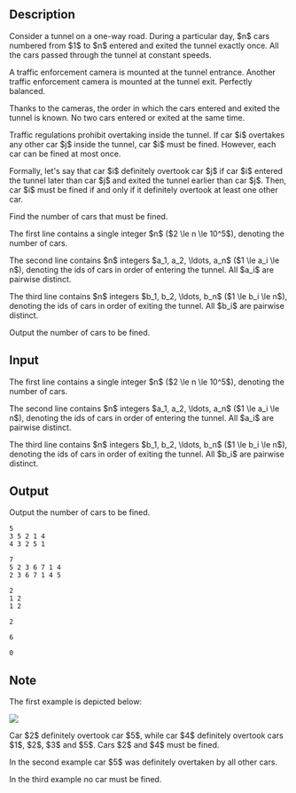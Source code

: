 ## Description

<div><p>Consider a tunnel on a one-way road. During a particular day, $n$ cars numbered from $1$ to $n$ entered and exited the tunnel exactly once. All the cars passed through the tunnel at constant speeds.</p><p>A traffic enforcement camera is mounted at the tunnel entrance. Another traffic enforcement camera is mounted at the tunnel exit. <span class="tex-font-style-it">Perfectly balanced</span>.</p><p>Thanks to the cameras, the order in which the cars entered and exited the tunnel is known. No two cars entered or exited at the same time.</p><p>Traffic regulations prohibit overtaking inside the tunnel. If car $i$ overtakes any other car $j$ inside the tunnel, car $i$ must be fined. However, each car can be fined at most once.</p><p>Formally, let's say that car $i$ <span class="tex-font-style-it">definitely overtook</span> car $j$ if car $i$ entered the tunnel later than car $j$ and exited the tunnel earlier than car $j$. Then, car $i$ must be fined if and only if it definitely overtook at least one other car.</p><p>Find the number of cars that must be fined. </p></div><div class="input-specification"><p>The first line contains a single integer $n$ ($2 \le n \le 10^5$), denoting the number of cars.</p><p>The second line contains $n$ integers $a_1, a_2, \ldots, a_n$ ($1 \le a_i \le n$), denoting the ids of cars in order of entering the tunnel. All $a_i$ are pairwise distinct.</p><p>The third line contains $n$ integers $b_1, b_2, \ldots, b_n$ ($1 \le b_i \le n$), denoting the ids of cars in order of exiting the tunnel. All $b_i$ are pairwise distinct.</p></div><div class="output-specification"><p>Output the number of cars to be fined.</p></div>

## Input

<p>The first line contains a single integer $n$ ($2 \le n \le 10^5$), denoting the number of cars.</p><p>The second line contains $n$ integers $a_1, a_2, \ldots, a_n$ ($1 \le a_i \le n$), denoting the ids of cars in order of entering the tunnel. All $a_i$ are pairwise distinct.</p><p>The third line contains $n$ integers $b_1, b_2, \ldots, b_n$ ($1 \le b_i \le n$), denoting the ids of cars in order of exiting the tunnel. All $b_i$ are pairwise distinct.</p>

## Output

<p>Output the number of cars to be fined.</p>





```input1
5
3 5 2 1 4
4 3 2 5 1
```




```input2
7
5 2 3 6 7 1 4
2 3 6 7 1 4 5
```




```input3
2
1 2
1 2
```




```output1
2
```




```output2
6
```




```output3
0
```



## Note

<p>The first example is depicted below:</p><p><img class="tex-graphics" src="file://9all4gdk.png" style="max-width: 100.0%;max-height: 100.0%;"></p><p>Car $2$ definitely overtook car $5$, while car $4$ definitely overtook cars $1$, $2$, $3$ and $5$. Cars $2$ and $4$ must be fined.</p><p>In the second example car $5$ was definitely overtaken by all other cars.</p><p>In the third example no car must be fined.</p>
